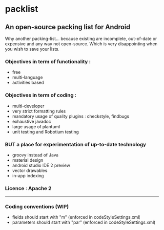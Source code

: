 # packlist

## An open-source packing list for Android

Why another packing-list... because existing are incomplete, out-of-date or expensive and any way not open-source.
Which is very disappointing when you wish to save your lists.

### Objectives in term of functionality : 
 * free
 * multi-language
 * activities based
 
### Objectives in term of coding :
 - multi-developer
 - very strict formatting rules
 - mandatory usage of quality plugins : checkstyle, findbugs
 - exhaustive javadoc
 - large usage of plantuml
 - unit testing and Robotium testing

### BUT a place for experimentation of up-to-date technology
- groovy instead of Java
- material design
- android studio IDE 2 preview
- vector drawables
- in-app indexing

### Licence : Apache 2


-------------------

### Coding conventions (WIP)
- fields should start with "m" (enforced in codeStyleSettings.xml)
- parameters should start with "par" (enforced in codeStyleSettings.xml)
